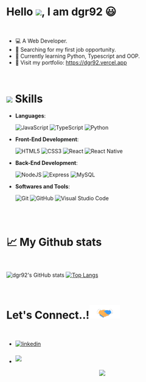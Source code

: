 # Hello <img src="https://media.giphy.com/media/hvRJCLFzcasrR4ia7z/giphy.gif" width="35">, I am dgr92 😃 

<br>

- 💻 A Web Developer.
- 🔎 Searching for my first job opportunity.</a>
- 🌱 Currently learning Python, Typescript and OOP.
- 🧐 Visit my portfolio: <a href="https://dgr92.vercel.app">https://dgr92.vercel.app</a>

<br> 

# <img src="https://media2.giphy.com/media/QssGEmpkyEOhBCb7e1/giphy.gif?cid=ecf05e47a0n3gi1bfqntqmob8g9aid1oyj2wr3ds3mg700bl&rid=giphy.gif" width ="35"><b> Skills</b>

- **Languages**:
  
     ![JavaScript](https://img.shields.io/badge/JavaScript-F7DF1E?style=for-the-badge&logo=javascript&logoColor=black)
     ![TypeScript](https://img.shields.io/badge/TypeScript-007ACC?style=for-the-badge&logo=typescript&logoColor=white)
     ![Python](https://img.shields.io/badge/Python-3776AB?style=for-the-badge&logo=python&logoColor=white)
    
- **Front-End Development**:

   ![HTML5](https://img.shields.io/badge/HTML5-E34F26?style=for-the-badge&logo=html5&logoColor=white)
   ![CSS3](https://img.shields.io/badge/CSS3-1572B6?style=for-the-badge&logo=css3&logoColor=white)
   ![React](https://img.shields.io/badge/React-20232A?style=for-the-badge&logo=react&logoColor=61DAFB)
   ![React Native](https://img.shields.io/badge/React_Native-20232A?style=for-the-badge&logo=react&logoColor=61DAFB)

- **Back-End Development**:

    ![NodeJS](https://img.shields.io/badge/Node.js-43853D?style=for-the-badge&logo=node.js&logoColor=white)
    ![Express](https://img.shields.io/badge/Express.js-404D59?style=for-the-badge)
    ![MySQL](https://img.shields.io/badge/MySQL-005C84?style=for-the-badge&logo=mysql&logoColor=white)
    
- **Softwares and Tools**:

    ![Git](https://img.shields.io/badge/git-%23F05033.svg?style=for-the-badge&logo=git&logoColor=white)
    ![GitHub](https://img.shields.io/badge/github-%23121011.svg?style=for-the-badge&logo=github&logoColor=white)
    ![Visual Studio Code](https://img.shields.io/badge/Visual%20Studio%20Code-0078d7.svg?style=for-the-badge&logo=visual-studio-code&logoColor=white)

<br>

<br>

# 📈 My Github stats

<br>

![dgr92's GitHub stats](https://github-readme-stats.vercel.app/api?username=dgr92&hide=issues&show_icons=true&theme=gotham)
[![Top Langs](https://github-readme-stats.vercel.app/api/top-langs/?username=dgr92&layout=compact&theme=gotham)](https://github.com/dgr92/github-readme-stats)

<br>



# <b> Let's Connect..!</b><img src="https://github.com/0xAbdulKhalid/0xAbdulKhalid/raw/main/assets/mdImages/handshake.gif" width ="80">

<br>

<div align='left'>

<ul>

<li>
<a href="https://www.linkedin.com/in/david-gr/" target="_blank">
<img src="https://img.shields.io/badge/linkedin:  dgr92-%2300acee.svg?color=405DE6&style=for-the-badge&logo=linkedin&logoColor=white" alt=linkedin style="margin-bottom: 5px;"/>
</a>
</li>

<br>

<li>
<a href="mailto:davidgreq92@gmail.com" target="_blank">
<img src="https://img.shields.io/badge/gmail:  dgr92-%23EA4335.svg?style=for-the-badge&logo=gmail&logoColor=white" t=mail style="margin-bottom: 5px;" />
</a>
</li>
</ul>


<p align="center"> 
<img src="https://komarev.com/ghpvc/?username=dgr92&style=for-the-badge"> <!-- &abbreviated=true -->
</p>

</div>
